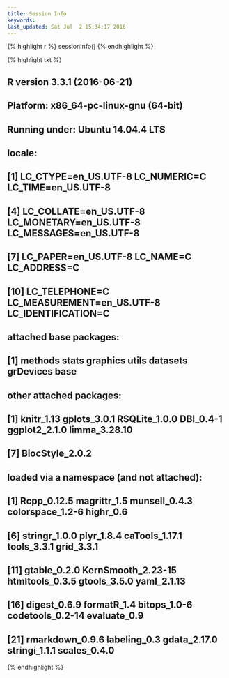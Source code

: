 ```yaml
---
title: Session Info
keywords: 
last_updated: Sat Jul  2 15:34:17 2016
---
```



{% highlight r %}
sessionInfo()
{% endhighlight %}

{% highlight txt %}
## R version 3.3.1 (2016-06-21)
## Platform: x86_64-pc-linux-gnu (64-bit)
## Running under: Ubuntu 14.04.4 LTS
## 
## locale:
##  [1] LC_CTYPE=en_US.UTF-8       LC_NUMERIC=C               LC_TIME=en_US.UTF-8       
##  [4] LC_COLLATE=en_US.UTF-8     LC_MONETARY=en_US.UTF-8    LC_MESSAGES=en_US.UTF-8   
##  [7] LC_PAPER=en_US.UTF-8       LC_NAME=C                  LC_ADDRESS=C              
## [10] LC_TELEPHONE=C             LC_MEASUREMENT=en_US.UTF-8 LC_IDENTIFICATION=C       
## 
## attached base packages:
## [1] methods   stats     graphics  utils     datasets  grDevices base     
## 
## other attached packages:
## [1] knitr_1.13      gplots_3.0.1    RSQLite_1.0.0   DBI_0.4-1       ggplot2_2.1.0   limma_3.28.10  
## [7] BiocStyle_2.0.2
## 
## loaded via a namespace (and not attached):
##  [1] Rcpp_0.12.5        magrittr_1.5       munsell_0.4.3      colorspace_1.2-6   highr_0.6         
##  [6] stringr_1.0.0      plyr_1.8.4         caTools_1.17.1     tools_3.3.1        grid_3.3.1        
## [11] gtable_0.2.0       KernSmooth_2.23-15 htmltools_0.3.5    gtools_3.5.0       yaml_2.1.13       
## [16] digest_0.6.9       formatR_1.4        bitops_1.0-6       codetools_0.2-14   evaluate_0.9      
## [21] rmarkdown_0.9.6    labeling_0.3       gdata_2.17.0       stringi_1.1.1      scales_0.4.0
{% endhighlight %}

